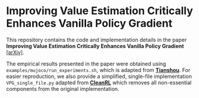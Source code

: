 # Improving Value Estimation Critically Enhances Vanilla Policy Gradient

This repository contains the code and implementation details in the paper **Improving Value Estimation Critically Enhances Vanilla Policy Gradient** [[arXiv]](https://arxiv.org/abs/2505.19247).

The empirical results presented in the paper were obtained using `examples/mujoco/run_experiments.sh`, which is adapted from **[Tianshou](https://github.com/thu-ml/tianshou)**. For easier reproduction, we also provide a simplified, single-file implementation `VPG_single_file.py` adapted from **[CleanRL](https://github.com/vwxyzjn/cleanrl)** which removes all non-essential components from the original implementation.


